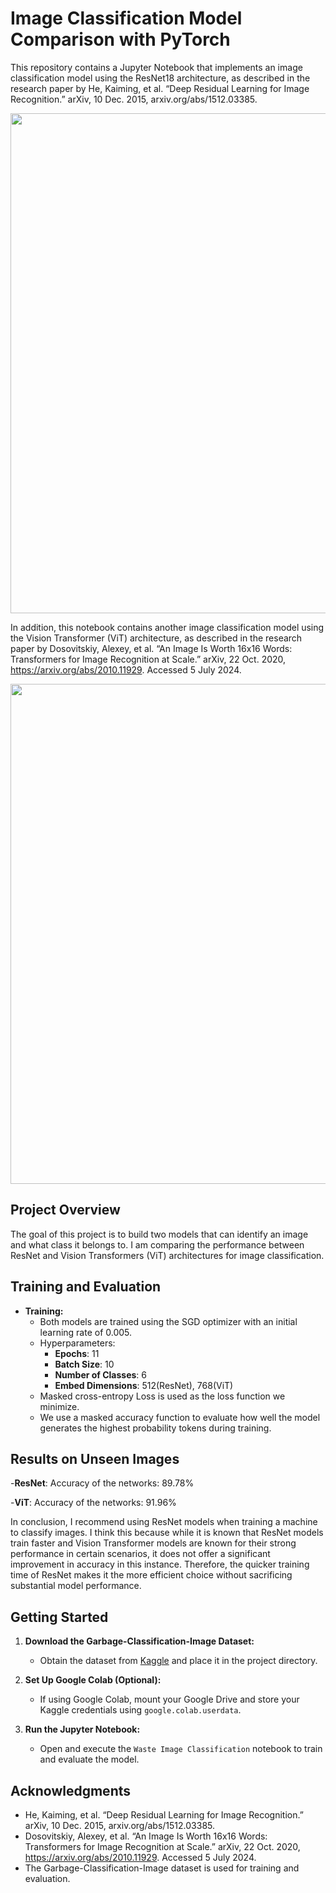 # Image Classification Model Comparison with PyTorch

This repository contains a Jupyter Notebook that implements an image classification model using the ResNet18 architecture, as described in the research paper by He, Kaiming, et al. “Deep Residual Learning for Image Recognition.” arXiv, 10 Dec. 2015, arxiv.org/abs/1512.03385. 

<img src='https://miro.medium.com/v2/resize:fit:720/format:webp/1*rrlou8xyh7DeWdtHZk_m4Q.png' width='800'>

In addition, this notebook contains another image classification model using the Vision Transformer (ViT) architecture, as described in the research paper by Dosovitskiy, Alexey, et al. “An Image Is Worth 16x16 Words: Transformers for Image Recognition at Scale.” arXiv, 22 Oct. 2020, https://arxiv.org/abs/2010.11929. Accessed 5 July 2024. 

<img src='https://miro.medium.com/v2/resize:fit:720/format:webp/1*SoXHGxDPUqFQHFbJKYoVLg.png' width='800'>

## Project Overview

The goal of this project is to build two models that can identify an image and what class it belongs to. I am comparing the performance between ResNet and Vision Transformers (ViT) architectures for image classification.

## Training and Evaluation

- **Training:**
   - Both models are trained using the SGD optimizer with an initial learning rate of 0.005.
   - Hyperparameters:
     - **Epochs**: 11
     - **Batch Size**: 10
     - **Number of Classes**: 6
     - **Embed Dimensions**: 512(ResNet), 768(ViT)
   - Masked cross-entropy Loss is used as the loss function we minimize.
   - We use a masked accuracy function to evaluate how well the model generates the highest probability tokens during training.

## Results on Unseen Images

-**ResNet**:
Accuracy of the networks: 89.78%

-**ViT**:
Accuracy of the networks: 91.96%

In conclusion, I recommend using ResNet models when training a machine to classify images. I think this because while it is known that ResNet models train faster and Vision Transformer models are known for their strong performance in certain scenarios, it does not offer a significant improvement in accuracy in this instance. Therefore, the quicker training time of ResNet makes it the more efficient choice without sacrificing substantial model performance.
  
## Getting Started
1. **Download the Garbage-Classification-Image Dataset:**
   - Obtain the dataset from [Kaggle](https://www.kaggle.com/datasets/saumyamohandas/garbage-classification-image-dataset) and place it in the project directory.

2. **Set Up Google Colab (Optional):**
   - If using Google Colab, mount your Google Drive and store your Kaggle credentials using `google.colab.userdata`.

3. **Run the Jupyter Notebook:**
   - Open and execute the `Waste Image Classification` notebook to train and evaluate the model.
  
## Acknowledgments

- He, Kaiming, et al. “Deep Residual Learning for Image Recognition.” arXiv, 10 Dec. 2015, arxiv.org/abs/1512.03385.
- Dosovitskiy, Alexey, et al. “An Image Is Worth 16x16 Words: Transformers for Image Recognition at Scale.” arXiv, 22 Oct. 2020, https://arxiv.org/abs/2010.11929. Accessed 5 July 2024. 
- The Garbage-Classification-Image dataset is used for training and evaluation.

